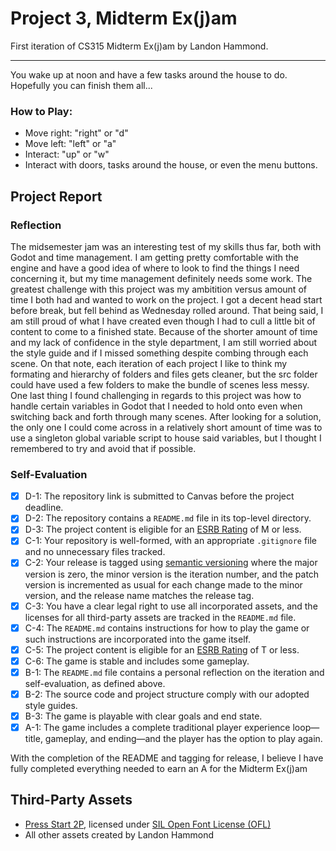 # Project 3, Midterm Ex(j)am
First iteration of CS315 Midterm Ex(j)am by Landon Hammond.  
***
You wake up at noon and have a few tasks around the house to do. Hopefully you can finish them all...
### How to Play: 
* Move right: "right" or "d"  
* Move left: "left" or "a"  
* Interact: "up" or "w"
* Interact with doors, tasks around the house, or even the menu buttons.
## Project Report
### Reflection
The midsemester jam was an interesting test of my skills thus far, both with Godot and time management. I am getting pretty comfortable with the engine and have a good idea of where to look to find the things I need concerning it, but my time management definitely needs some work. The greatest challenge with this project was my ambitition versus amount of time I both had and wanted to work on the project. I got a decent head start before break, but fell behind as Wednesday rolled around. That being said, I am still proud of what I have created even though I had to cull a little bit of content to come to a finished state. Because of the shorter amount of time and my lack of confidence in the style department, I am still worried about the style guide and if I missed something despite combing through each scene. On that note, each iteration of each project I like to think my formating and hierarchy of folders and files gets cleaner, but the src folder could have used a few folders to make the bundle of scenes less messy.  
One last thing I found challenging in regards to this project was how to handle certain variables in Godot that I needed to hold onto even when switching back and forth through many scenes. After looking for a solution, the only one I could come across in a relatively short amount of time was to use a singleton global variable script to house said variables, but I thought I remembered to try and avoid that if possible.

### Self-Evaluation
- [X] D-1: The repository link is submitted to Canvas before the project deadline.
- [X] D-2: The repository contains a <code>README.md</code> file in its top-level directory.
- [X] D-3: The project content is eligible for an <a href="https://www.esrb.org/ratings-guide/">ESRB Rating</a> of M or less.
- [X] C-1: Your repository is well-formed, with an appropriate <code>.gitignore</code> file and no unnecessary files tracked.
- [X] C-2: Your release is tagged using <a href="https://semver.org/">semantic versioning</a> where the major version is zero, the minor version is the iteration number, and the patch version is incremented as usual for each change made to the minor version, and the release name matches the release tag.
- [X] C-3: You have a clear legal right to use all incorporated assets, and the licenses for all third-party assets are tracked in the <code>README.md</code> file.
- [X] C-4: The <code>README.md</code> contains instructions for how to play the game or such instructions are incorporated into the game itself.
- [X] C-5: The project content is eligible for an <a href="https://www.esrb.org/ratings-guide/">ESRB Rating</a> of T or less.
- [X] C-6: The game is stable and includes some gameplay.
- [X] B-1: The <code>README.md</code> file contains a personal reflection on the iteration and self-evaluation, as defined above.
- [X] B-2: The source code and project structure comply with our adopted style guides.
- [X] B-3: The game is playable with clear goals and end state.
- [X] A-1: The game includes a complete traditional player experience loop&mdash;title, gameplay, and ending&mdash;and the player has the option to play again.

With the completion of the README and tagging for release, I believe I have fully completed everything needed to earn an A for the Midterm Ex(j)am
## Third-Party Assets
* [Press Start 2P](https://fonts.google.com/specimen/Press+Start+2P#standard-styles), licensed under [SIL Open Font License (OFL)](https://scripts.sil.org/cms/scripts/page.php?site_id=nrsi&id=OFL)  
* All other assets created by Landon Hammond